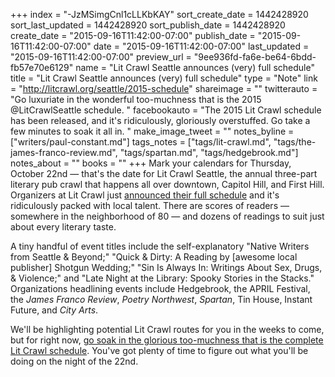 +++
index = "-JzMSimgCnl1cLLKbKAY"
sort_create_date = 1442428920
sort_last_updated = 1442428920
sort_publish_date = 1442428920
create_date = "2015-09-16T11:42:00-07:00"
publish_date = "2015-09-16T11:42:00-07:00"
date = "2015-09-16T11:42:00-07:00"
last_updated = "2015-09-16T11:42:00-07:00"
preview_url = "9ee936fd-fa6e-be64-6bdd-fb57e70e6129"
name = "Lit Crawl Seattle announces (very) full schedule"
title = "Lit Crawl Seattle announces (very) full schedule"
type = "Note"
link = "http://litcrawl.org/seattle/2015-schedule"
shareimage = ""
twitterauto = "Go luxuriate in the wonderful too-muchness that is the 2015 @LitCrawlSeattle schedule. "
facebookauto = "The 2015 Lit Crawl schedule has been released, and it's ridiculously, gloriously overstuffed. Go take a few minutes to soak it all in. "
make_image_tweet = ""
notes_byline = ["writers/paul-constant.md"]
tags_notes = ["tags/lit-crawl.md", "tags/the-james-franco-review.md", "tags/spartan.md", "tags/hedgebrook.md"]
notes_about = ""
books = ""
+++
Mark your calendars for Thursday, October 22nd — that's the date for Lit Crawl Seattle, the annual three-part literary pub crawl that happens all over downtown, Capitol Hill, and First Hill. Organizers at Lit Crawl just [announced their full schedule](http://litcrawl.org/seattle/2015-schedule) and it's ridiculously packed with local talent. There are scores of readers — somewhere in the neighborhood of 80 — and dozens of readings to suit just about every literary taste.

A tiny handful of event titles include the self-explanatory "Native Writers from Seattle & Beyond;" "Quick & Dirty: A Reading by [awesome local publisher] Shotgun Wedding;" "Sin Is Always In: Writings About Sex, Drugs, & Violence;" and "Late Night at the Library: Spooky Stories in the Stacks." Organizations headlining events include Hedgebrook, the APRIL Festival, the *James Franco Review*, *Poetry Northwest*, *Spartan*, Tin House, Instant Future, and *City Arts*. 

We'll be highlighting potential Lit Crawl routes for you in the weeks to come, but for right now, [go soak in the glorious too-muchness that is the complete Lit Crawl schedule](http://litcrawl.org/seattle/2015-schedule). You've got plenty of time to figure out what you'll be doing on the night of the 22nd.